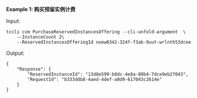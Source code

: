 **Example 1: 购买预留实例计费**



Input: 

```
tccli cvm PurchaseReservedInstancesOffering --cli-unfold-argument  \
    --InstanceCount 2\
    --ReservedInstancesOfferingId noew0342-324f-f3ab-9uut-wrlnth53dcee
```

Output: 
```
{
    "Response": {
        "ReservedInstanceId": "13d8e599-b8dc-4e8a-80b4-7dce9eb27043",
        "RequestId": "b333ddb8-4aed-4def-a0d9-617043c2614e"
    }
}
```

